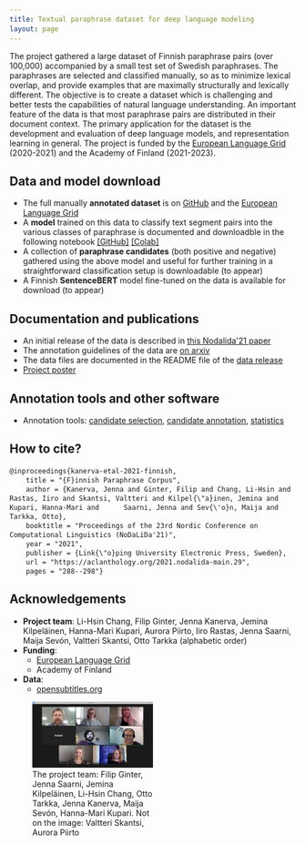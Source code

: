 ```yaml
---
title: Textual paraphrase dataset for deep language modeling
layout: page
---
```


The project gathered a large dataset of Finnish paraphrase pairs (over 100,000) accompanied by a small test set of Swedish paraphrases. The paraphrases are selected and classified manually, so as to minimize lexical overlap, and provide examples that are maximally structurally and lexically different. The objective is to create a dataset which is challenging and better tests the capabilities of natural language understanding. An important feature of the data is that most paraphrase pairs are distributed in their document context. The primary application for the dataset is the development and evaluation of deep language models, and representation learning in general. The project is funded by the [European Language Grid](https://www.european-language-grid.eu/expo-projects/textual-paraphrase-dataset-for-deep-language-modeling/) (2020-2021) and the Academy of Finland (2021-2023).

## Data and model download

* The full manually **annotated dataset** is on [GitHub](https://github.com/TurkuNLP/Turku-paraphrase-corpus) and the [European Language Grid](https://live.european-language-grid.eu/catalogue/corpus/7754)
* A **model** trained on this data to classify text segment pairs into the various classes of paraphrase is documented and downloadble in the following notebook [[GitHub]](https://github.com/TurkuNLP/Turku-paraphrase-models/blob/main/para_notebook.ipynb) [[Colab]](https://colab.research.google.com/github/TurkuNLP/Turku-paraphrase-models/blob/main/para_notebook.ipynb)
* A collection of **paraphrase candidates** (both positive and negative) gathered using the above model and useful for further training in a straightforward classification setup is downloadable (to appear)
* A Finnish **SentenceBERT** model fine-tuned on the data is available for download (to appear)

## Documentation and publications

* An initial release of the data is described in [this Nodalida'21 paper](https://aclanthology.org/2021.nodalida-main.29/)
* The annotation guidelines of the data are [on arxiv](https://arxiv.org/abs/2108.07499)
* The data files are documented in the README file of the [data release](https://github.com/TurkuNLP/Turku-paraphrase-corpus)
* <a href="assets/files/paraphrase-poster.pdf">Project poster</a>

## Annotation tools and other software

* Annotation tools: [candidate selection](https://github.com/TurkuNLP/pick-para-anno), [candidate annotation](https://github.com/TurkuNLP/rew-para-anno), [statistics](https://github.com/TurkuNLP/stats-para-anno)

## How to cite?

```
@inproceedings{kanerva-etal-2021-finnish,
    title = "{F}innish Paraphrase Corpus",
    author = {Kanerva, Jenna and Ginter, Filip and Chang, Li-Hsin and Rastas, Iiro and Skantsi, Valtteri and Kilpel{\"a}inen, Jemina and Kupari, Hanna-Mari and      Saarni, Jenna and Sev{\'o}n, Maija and Tarkka, Otto},
    booktitle = "Proceedings of the 23rd Nordic Conference on Computational Linguistics (NoDaLiDa'21)",
    year = "2021",
    publisher = {Link{\"o}ping University Electronic Press, Sweden},
    url = "https://aclanthology.org/2021.nodalida-main.29",
    pages = "288--298"}
```

## Acknowledgements

* **Project team**: Li-Hsin Chang, Filip Ginter, Jenna Kanerva, Jemina Kilpeläinen, Hanna-Mari Kupari, Aurora Piirto, Iiro Rastas, Jenna Saarni, Maija Sevón, Valtteri Skantsi, Otto Tarkka (alphabetic order)
* **Funding**:
  * [European Language Grid](https://www.european-language-grid.eu/)
  * Academy of Finland
* **Data**:
  * [opensubtitles.org](https://opensubtitles.org)

<figure>
  <img style="width:50%" src="assets/images/paraphrase_team.jpg" />
  <figcaption style="width:50%">The project team: Filip Ginter, Jenna Saarni, Jemina Kilpeläinen, Li-Hsin Chang, Otto Tarkka, Jenna Kanerva, Maija Sevón, Hanna-Mari Kupari. Not on the image: Valtteri Skantsi, Aurora Piirto</figcaption>
</figure>

